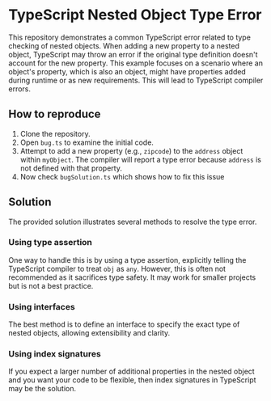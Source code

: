 # TypeScript Nested Object Type Error

This repository demonstrates a common TypeScript error related to type checking of nested objects.  When adding a new property to a nested object, TypeScript may throw an error if the original type definition doesn't account for the new property. This example focuses on a scenario where an object's property, which is also an object, might have properties added during runtime or as new requirements. This will lead to TypeScript compiler errors.

## How to reproduce

1. Clone the repository.
2. Open `bug.ts` to examine the initial code.
3. Attempt to add a new property (e.g., `zipcode`) to the `address` object within `myObject`.  The compiler will report a type error because `address` is not defined with that property.
4. Now check `bugSolution.ts` which shows how to fix this issue

## Solution
The provided solution illustrates several methods to resolve the type error.

### Using type assertion

One way to handle this is by using a type assertion, explicitly telling the TypeScript compiler to treat `obj` as `any`. However, this is often not recommended as it sacrifices type safety. It may work for smaller projects but is not a best practice.

### Using interfaces

The best method is to define an interface to specify the exact type of nested objects, allowing extensibility and clarity.

### Using index signatures

If you expect a larger number of additional properties in the nested object and you want your code to be flexible, then index signatures in TypeScript may be the solution.